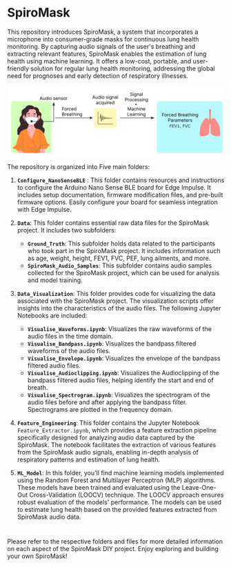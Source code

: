 # SpiroMask

This repository introduces SpiroMask, a system that incorporates a microphone into consumer-grade masks for continuous lung health monitoring. By capturing audio signals of the user's breathing and extracting relevant features, SpiroMask enables the estimation of lung health using machine learning. It offers a low-cost, portable, and user-friendly solution for regular lung health monitoring, addressing the global need for prognoses and early detection of respiratory illnesses.

![Spirometry](./intro.jpg)

The repository is organized into Five main folders:

1. **`Configure_NanoSenseBLE`** : This folder contains resources and instructions to configure the Arduino Nano Sense BLE board for Edge Impulse. It includes setup documentation, firmware modification files, and pre-built firmware options. Easily configure your board for seamless integration with Edge Impulse.

2. **`Data`**: This folder contains essential raw data files for the SpiroMask project. It includes two subfolders:
   - **`Ground_Truth`**: This subfolder holds data related to the participants who took part in the SpiroMask project. It includes information such as age, weight, height, FEV1, FVC, PEF, lung ailments, and more.
   - **`SpiroMask_Audio_Samples`**: This subfolder contains audio samples collected for the SpiroMask project, which can be used for analysis and model training.

3. **`Data_Visualization`**: This folder provides code for visualizing the data associated with the SpiroMask project. The visualization scripts offer insights into the characteristics of the audio files. The following Jupyter Notebooks are included:
   - **`Visualise_Waveforms.ipynb`**: Visualizes the raw waveforms of the audio files in the time domain.
   - **`Visualise_Bandpass.ipynb`**: Visualizes the bandpass filtered waveforms of the audio files.
   - **`Visualise_Envelope.ipynb`**: Visualizes the envelope of the bandpass filtered audio files.
   - **`Visualise_Audioclipping.ipynb`**: Visualizes the Audioclipping of the bandpass filtered audio files, helping identify the start and end of breath.
   - **`Visualise_Spectrogram.ipynb`**: Visualizes the spectrogram of the audio files before and after applying the bandpass filter. Spectrograms are plotted in the frequency domain.

4. **`Feature_Engineering`**: This folder contains the Jupyter Notebook `Feature_Extractor.ipynb`, which provides a feature extraction pipeline specifically designed for analyzing audio data captured by the SpiroMask. The notebook facilitates the extraction of various features from the SpiroMask audio signals, enabling in-depth analysis of respiratory patterns and estimation of lung health.

5. **`ML_Model`**: In this folder, you'll find machine learning models implemented using the Random Forest and Multilayer Perceptron (MLP) algorithms. These models have been trained and evaluated using the Leave-One-Out Cross-Validation (LOOCV) technique. The LOOCV approach ensures robust evaluation of the models' performance. The models can be used to estimate lung health based on the provided features extracted from SpiroMask audio data.

#

Please refer to the respective folders and files for more detailed information on each aspect of the SpiroMask DIY project. Enjoy exploring and building your own SpiroMask!

#